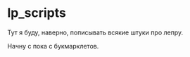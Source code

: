 lp_scripts
==========

Тут я буду, наверно, пописывать всякие штуки про лепру. 

Начну с пока с букмарклетов.
